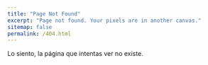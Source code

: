 ```yaml
---
title: "Page Not Found"
excerpt: "Page not found. Your pixels are in another canvas."
sitemap: false
permalink: /404.html
---
```


Lo siento, la página que intentas ver no existe.
